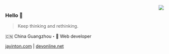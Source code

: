 <img align="right" src="https://github-readme-stats.vercel.app/api?username=jayin&show_icons=true&icon_color=805AD5&text_color=718096&bg_color=ffffff&hide_title=true" />

### Hello 👋

> Keep thinking and rethinking.

🇨🇳 China Guangzhou・🚀 Web developer

[jayinton.com](http://jayinton.com) | [devonline.net](http://devonline.net) 
